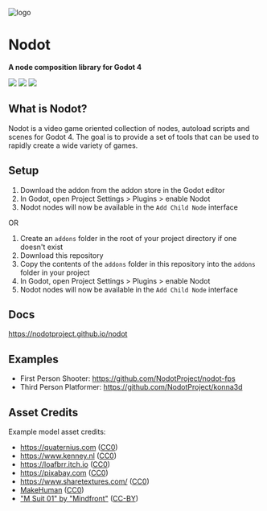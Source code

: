 ![logo](logo.png)

# Nodot

**A node composition library for Godot 4**

[![](https://dcbadge.vercel.app/api/server/Rx9CZX4sjG)](https://discord.gg/Rx9CZX4sjG)
[![](https://img.shields.io/mastodon/follow/110106863700290562?domain=https%3A%2F%2Fmastodon.gamedev.place&label=MASTODON&style=for-the-badge)](https://mastodon.gamedev.place/@krazyjakee)
[![](https://img.shields.io/youtube/channel/subscribers/UColWkNMgHseKyU7D1QGeoyQ?label=YOUTUBE&style=for-the-badge)](https://www.youtube.com/@GodotNodot)

## What is Nodot?

Nodot is a video game oriented collection of nodes, autoload scripts and scenes for Godot 4. The goal is to provide a set of tools that can be used to rapidly create a wide variety of games.

## Setup

1. Download the addon from the addon store in the Godot editor
1. In Godot, open Project Settings > Plugins > enable Nodot
1. Nodot nodes will now be available in the `Add Child Node` interface

OR

1. Create an `addons` folder in the root of your project directory if one doesn't exist
1. Download this repository
1. Copy the contents of the `addons` folder in this repository into the `addons` folder in your project
1. In Godot, open Project Settings > Plugins > enable Nodot
1. Nodot nodes will now be available in the `Add Child Node` interface

## Docs

https://nodotproject.github.io/nodot

## Examples

- First Person Shooter: https://github.com/NodotProject/nodot-fps
- Third Person Platformer: https://github.com/NodotProject/konna3d

## Asset Credits

Example model asset credits:
- https://quaternius.com ([CC0](https://creativecommons.org/share-your-work/public-domain/cc0/))
- https://www.kenney.nl ([CC0](https://creativecommons.org/share-your-work/public-domain/cc0/))
- https://loafbrr.itch.io ([CC0](https://creativecommons.org/share-your-work/public-domain/cc0/))
- https://pixabay.com ([CC0](https://creativecommons.org/share-your-work/public-domain/cc0/))
- https://www.sharetextures.com/ ([CC0](https://creativecommons.org/share-your-work/public-domain/cc0/))
- [MakeHuman](http://www.makehumancommunity.org/) ([CC0](https://creativecommons.org/share-your-work/public-domain/cc0/))
- ["M Suit 01" by "Mindfront"](http://www.makehumancommunity.org/clothes/m_suit_01.html) ([CC-BY](https://creativecommons.org/licenses/by/2.0/))